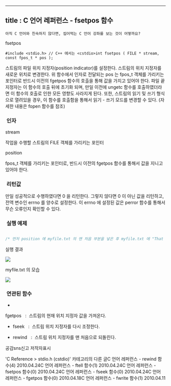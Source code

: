 ----------------
title : C 언어 레퍼런스 - fsetpos 함수
--------------



```warning
아직 C 언어와 친숙하지 않다면, 씹어먹는 C 언어 강좌를 보는 것이 어떻까요?
```


fsetpos



```info
#include <stdio.h> // C++ 에서는 <cstdio>int fsetpos ( FILE * stream, const fpos_t * pos );
```


스트림의 파일 위치 지정자(position indicator)를 설정한다. 
스트림의 위치 지정자를 새로운 위치로 변경한다. 위 함수에서 인자로 전달되는 pos 는 fpos_t 객체를 가리키는 포인터로 반드시 이전의 fgetpos 함수의 호출을 통해 값을 가지고 있어야 한다.
파일 끝 지정자는 이 함수의 호출 뒤에 초기화 되며, 만일 이전에 ungetc 함수를 호출하였더라면 이 함수의 호출로 인한 모든 영향도 사라지게 된다. 
또한, 스트림의 읽기 및 쓰기 형식으로 열려있을 경우, 이 함수를 호출함을 통해서 읽기 - 쓰기 모드를 변경할 수 있다. (자세한 내용은 fopen 함수를 참조) 



###  인자




stream

작업을 수행할 스트림의 FILE 객체를 가리키는 포인터 

position

fpos_t 객체를 가리키는 포인터로, 반드시 이전의 fgetpos 함수를 통해서 값을 지니고 있어야 한다. 



###  리턴값




만일 성공적으로 수행하였다면 0 을 리턴한다. 그렇지 않다면 0 이 아닌 값을 리턴하고, 전역 변수인 errno 를 양수로 설정한다. 이 errno 에 설정된 값은 perror 함수를 통해서 무슨 오류인지 확인할 수 있다. 



###  실행 예제


```cpp

/* 먼저 position 에 myfile.txt 의 맨 처음 부분을 넣은 후 myfile.txt 에 "That is a sample" 을 쓴다. 그 다음에 fsetpos 함수를 호출함으로써 fputs 로 인해 변경되었던 위치 지정자가 다시 파일 맨 앞으로 옮겨진다. 그 후 "This" 를 다시 출력하면 결국 "This is a sample" 이 된다. 이 예제는 http://www.cplusplus.com/reference/clibrary/cstdio/fsetpos/에서 가져왔습니다. */#include <stdio.h>int main (){    FILE * pFile;    fpos_t position;    pFile = fopen ("myfile.txt","w");    fgetpos (pFile, &position);    fputs ("That is a sample",pFile);    fsetpos (pFile, &position);    fputs ("This",pFile);    fclose (pFile);    return 0;}
```


실행 결과


![](http://img1.daumcdn.net/thumb/R1920x0/?fname=http%3A%2F%2Fcfile10.uf.tistory.com%2Fimage%2F157059164BD2A5DB951099)

myfile.txt 의 모습


![](http://img1.daumcdn.net/thumb/R1920x0/?fname=http%3A%2F%2Fcfile4.uf.tistory.com%2Fimage%2F1701FE164BD2A5DB5B77A4)





###  연관된 함수


* 
fgetpos
  :  스트림의 현재 위치 지정자 값을 가져온다.

* fseek
  :  스트림 위치 지정자를 다시 조정한다. 

* rewind
  :  스트림 위치 지정자를 맨 처음으로 되돌린다.







공감sns신고
저작자표시

'C Reference > stdio.h (cstdio)' 카테고리의 다른 글C 언어 레퍼런스 - rewind 함수(4)
2010.04.24C 언어 레퍼런스 - ftell 함수(1)
2010.04.24C 언어 레퍼런스 - fsetpos 함수(0)
2010.04.24C 언어 레퍼런스 - fseek 함수(0)
2010.04.24C 언어 레퍼런스 - fgetpos 함수(0)
2010.04.18C 언어 레퍼런스 - fwrite 함수(1)
2010.04.11

